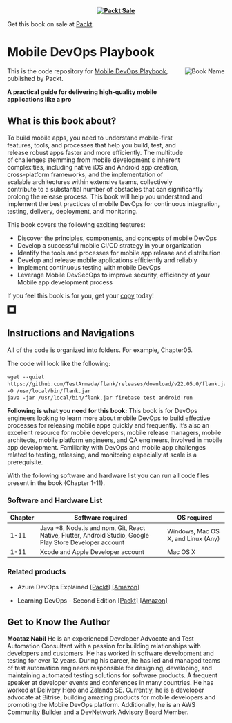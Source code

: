 
<b><p align='center'>[![Packt Sale](https://static.packt-cdn.com/assets/images/image.jpeg)](https://www.packtpub.com/)</p></b>Get this book on sale at [Packt](https://www.packtpub.com/).

# Mobile DevOps Playbook

<a href="https://www.packtpub.com/product/mobile-devops-playbook/9781803242552"><img src="https://m.media-amazon.com/images/I/41kXfHTc96L._SX403_BO1,204,203,200_.jpg" alt="Book Name" height="256px" align="right"></a>

This is the code repository for [Mobile DevOps Playbook](https://www.packtpub.com/product/mobile-devops-playbook/9781803242552), published by Packt.

**A practical guide for delivering high-quality mobile applications like a pro**

## What is this book about?
To build mobile apps, you need to understand mobile-first features, tools, and processes that help you build, test, and release robust apps faster and more efficiently. The multitude of challenges stemming from mobile development's inherent complexities, including native iOS and Android app creation, cross-platform frameworks, and the implementation of scalable architectures within extensive teams, collectively contribute to a substantial number of obstacles that can significantly prolong the release process.
This book will help you understand and implement the best practices of mobile DevOps for continuous integration, testing, delivery, deployment, and monitoring.

This book covers the following exciting features: 
* Discover the principles, components, and concepts of mobile DevOps
* Develop a successful mobile CI/CD strategy in your organization
* Identify the tools and processes for mobile app release and distribution
* Develop and release mobile applications efficiently and reliably
* Implement continuous testing with mobile DevOps
* Leverage Mobile DevSecOps to improve security, efficiency of your Mobile app development process

If you feel this book is for you, get your [copy](https://www.amazon.com/Mobile-DevOps-Playbook-accelerating-high-quality/dp/1803242558) today!

<a href="https://www.packtpub.com/?utm_source=github&utm_medium=banner&utm_campaign=GitHubBanner"><img src="https://raw.githubusercontent.com/PacktPublishing/GitHub/master/GitHub.png" alt="https://www.packtpub.com/" border="5" /></a>

## Instructions and Navigations
All of the code is organized into folders. For example, Chapter05.

The code will look like the following:
```
wget --quiet https://github.com/TestArmada/flank/releases/download/v22.05.0/flank.jar -O /usr/local/bin/flank.jar
java -jar /usr/local/bin/flank.jar firebase test android run
```

**Following is what you need for this book:**
This book is for DevOps engineers looking to learn more about mobile DevOps to build effective processes for releasing mobile apps quickly and frequently. It’s also an excellent resource for mobile developers, mobile release managers, mobile architects, mobile platform engineers, and QA engineers, involved in mobile app development. Familiarity with DevOps and mobile app challenges related to testing, releasing, and monitoring especially at scale is a prerequisite.

With the following software and hardware list you can run all code files present in the book (Chapter 1-11).

### Software and Hardware List

| Chapter  | Software required                                                                                          | OS required                        |
| -------- | -----------------------------------------------------------------------------------------------------------| -----------------------------------|
| 1-11     | Java +8, Node.js and npm, Git, React Native, Flutter, Android Studio, Google Play Store Developer account  | Windows, Mac OS X, and Linux (Any) |
| 1-11     | Xcode and Apple Developer account                                                                          | Mac OS X                           |



### Related products <Other books you may enjoy>
* Azure DevOps Explained [[Packt]](https://www.packtpub.com/product/azure-devops-explained/9781800563513) [[Amazon]](https://www.amazon.com/Azure-DevOps-Explained-started-practices/dp/1800563515)

* Learning DevOps - Second Edition [[Packt]](https://www.packtpub.com/product/learning-devops-second-edition/9781801818964) [[Amazon]](https://www.amazon.com/Learning-DevOps-comprehensive-accelerating-Kubernetes/dp/1801818967)

## Get to Know the Author
**Moataz Nabil**
He is an experienced Developer Advocate and Test Automation Consultant with a passion for building relationships with developers and customers. He has worked in software development and testing for over 12 years. During his career, he has led and managed teams of test automation engineers responsible for designing, developing, and maintaining automated testing solutions for software products. A frequent speaker at developer events and conferences in many countries.
He has worked at Delivery Hero and Zalando SE. Currently, he is a developer advocate at Bitrise, building amazing products for mobile developers and promoting the Mobile DevOps platform. Additionally, he is an AWS Community Builder and a DevNetwork Advisory Board Member.
